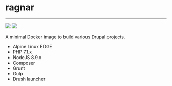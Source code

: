# ragnar
---

[![](https://images.microbadger.com/badges/version/asrob/ragnar.svg)](https://microbadger.com/images/asrob/ragnar "Get your own version badge on microbadger.com")
[![](https://images.microbadger.com/badges/image/asrob/ragnar.svg)](https://microbadger.com/images/asrob/ragnar "Get your own image badge on microbadger.com")

A minimal Docker image to build various Drupal projects.

* Alpine Linux EDGE
* PHP 7.1.x
* NodeJS 8.9.x
* Composer
* Grunt
* Gulp
* Drush launcher
